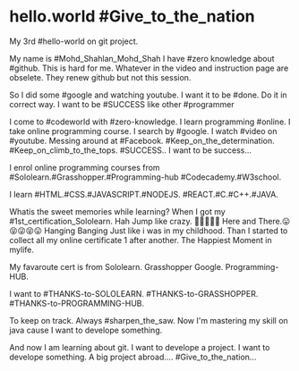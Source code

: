 # hello.world #Give_to_the_nation
My 3rd #hello-world on git project.

My name is #Mohd_Shahlan_Mohd_Shah
I have #zero knowledge about #github.
This is hard for me. Whatever in the
video and instruction page are obselete.
They renew github but not this session.

So I did some #google and watching youtube.
I want it to be #done. Do it in correct way.
I want to be #SUCCESS like other #programmer

I come to #codeworld with #zero-knowledge.
I learn programming #online. I take online
programming course. I search by #google. I
watch #video on #youtube. Messing around at
#Facebook. #Keep_on_the_determination.
#Keep_on_climb_to_the_tops. #SUCCESS..
I want to be success... 

I enrol online programming courses from
#Sololearn.#Grasshopper.#Programming-hub
#Codecademy.#W3school.

I learn #HTML.#CSS.#JAVASCRIPT.#NODEJS.
#REACT.#C.#C++.#JAVA.

Whatis the sweet memories while learning?
When I got my #1st_certification_Sololearn.
Hah Jump like crazy. 🤣😆😂🤣😊
Here and There.😛😝😜😝😛 Hanging Banging
Just like i was in my childhood.
Than I started to collect all my online
certificate 1 after another. The Happiest
Moment in mylife.

My favaroute cert is from Sololearn.
Grasshopper Google. Programming-HUB.

I want to 
#THANKS-to-SOLOLEARN.
#THANKS-to-GRASSHOPPER.
#THANKS-to-PROGRAMMING-HUB.

To keep on track. Always #sharpen_the_saw.
Now I'm mastering my skill on java
cause I want to develope something.

And now I am learning about git.
I want to develope a project.
I want to develope something.
A big project abroad....
#Give_to_the_nation... 
